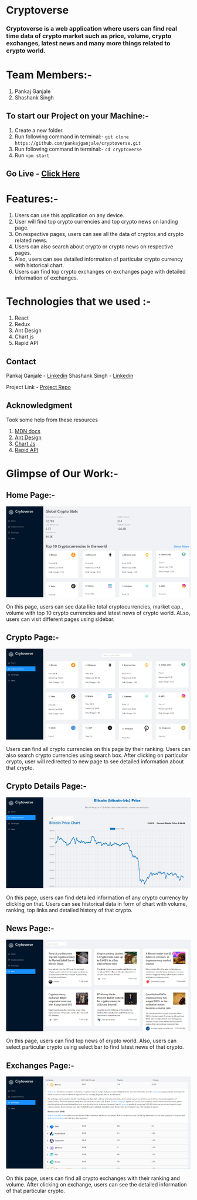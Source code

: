 # Cryptoverse

### Cryptoverse is a web application where users can find real time data of crypto market such as price, volume, crypto exchanges, latest news and many more things related to crypto world.

# Team Members:-
1. Pankaj Ganjale
2. Shashank Singh

## To start our Project on your Machine:-
1. Create a new folder.
2. Run following command in terminal:- ```git clone https://github.com/pankajganjale/cryptoverse.git```
3. Run following command in terminal:- ```cd cryptoverse```
4. Run ```npm start```


## Go Live - [Click Here](https://cryptoappreact.netlify.app/)

# Features:-
1. Users can use this application on any device.
2. User will find top crypto currencies and top crypto news on landing page.
3. On respective pages, users can see all the data of cryptos and crypto related news.
4. Users can also search about crypto or crypto news on respective pages.
5. Also, users can see detailed information of particular crypto currency with historical chart.
6. Users can find top crypto exchanges on exchanges page with detailed information of exchanges.

# Technologies that we used :-
1. React
2. Redux
3. Ant Design
4. Chart.js
5. Rapid API
   
## Contact

Pankaj Ganjale - [Linkedin](https://linkedin.com/in/pankajganjale)
Shashank Singh - [Linkedin](https://www.linkedin.com/in/shashanks0194)

Project Link - [Project Repo](https://github.com/pankajganjale/cryptoverse.git)

## Acknowledgment
Took some help from these resources 
1) [MDN docs](https://developer.mozilla.org/en-US/)
2) [Ant Design](https://ant.design/)
3) [Chart Js](https://www.chartjs.org/)
4) [Rapid API](https://rapidapi.com/hub)




# Glimpse of Our Work:-

## Home Page:-
![Home Page](https://github.com/pankajganjale/cryptoverse/blob/main/images/home.PNG?raw=true)

On this page, users can see data like total cryptocurrencies, market cap., volume with top 10 crypto currencies and latest news of crypto world. ALso, users can visit different pages using sidebar.


## Crypto Page:-
![Crypto Page](https://github.com/pankajganjale/cryptoverse/blob/main/images/crypto.PNG?raw=true)

Users can find all crypto currencies on this page by their ranking. Users can also search crypto currencies using search box. After clicking on particular crypto, user will redirected to new page to see detailed information about that crypto.


## Crypto Details Page:-
![Details Page](https://github.com/pankajganjale/cryptoverse/blob/main/images/detail.PNG?raw=true)

On this page, users can find detailed information of any crypto currency by clicking on that. Users can see historical data in form of chart with volume, ranking, top links and detailed history of that crypto.


## News Page:-
![News Page](https://github.com/pankajganjale/cryptoverse/blob/main/images/news.PNG?raw=true)

On this page, users can find top news of crypto world. Also, users can select particular crypto using select bar to find latest news of that crypto.

## Exchanges Page:-
![Exchanges Page](https://github.com/pankajganjale/cryptoverse/blob/main/images/exchange.PNG?raw=true)

On this page, users can find all crypto exchanges with their ranking and volume. After clicking on exchange, users can see the detailed information of that particular crypto.

